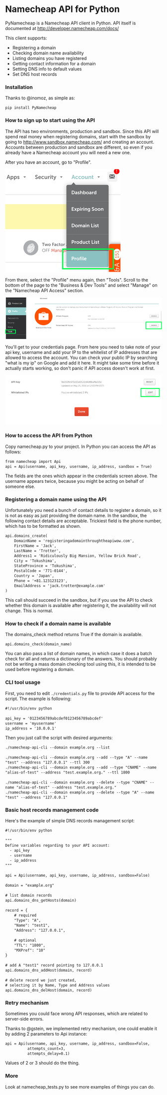 Namecheap API for Python
===========

PyNamecheap is a Namecheap API client in Python.
API itself is documented at <http://developer.namecheap.com/docs/>

This client supports:
-   Registering a domain
-   Checking domain name availability
-   Listing domains you have registered
-   Getting contact information for a domain
-   Setting DNS info to default values
-   Set DNS host records

### Installation

Thanks to @inomoz, as simple as:

```
pip install PyNamecheap
```

### How to sign up to start using the API

The API has two environments, production and sandbox. Since this API will spend real money when registering domains, start with the sandbox by going to <http://www.sandbox.namecheap.com/> and creating an account. Accounts between production and sandbox are different, so even if you already have a Namecheap account you will need a new one.

After you have an account, go to "Profile".

![Profile](img/profile.png "Profile")

From there, select the "Profile" menu again, then "Tools". Scroll to the bottom of the page to the "Business & Dev Tools" and select "Manage" on the "Namecheap API Access" section.

![API menu](img/apimenu.png "API menu")

You'll get to your credentials page. From here you need to take note of your api key, username and add your IP to the whitelist of IP addresses that are allowed to access the account. You can check your public IP by searching "what is my ip" on Google and add it here. It might take some time before it actually starts working, so don't panic if API access doesn't work at first.

![Credentials](img/credentials.png "Credentials")

### How to access the API from Python

Copy namecheap.py to your project. In Python you can access the API as follows:

    from namecheap import Api
    api = Api(username, api_key, username, ip_address, sandbox = True)

The fields are the ones which appear in the credentials screen above. The username appears twice, because you might be acting on behalf of someone else.

### Registering a domain name using the API

Unfortunately you need a bunch of contact details to register a domain, so it is not as easy as just providing the domain name. In the sandbox, the following contact details are acceptable. Trickiest field is the phone number, which has to be formatted as shown.

    api.domains_create(
        DomainName = 'registeringadomainthroughtheapiwow.com',
        FirstName = 'Jack',
        LastName = 'Trotter',
        Address1 = 'Ridiculously Big Mansion, Yellow Brick Road',
        City = 'Tokushima',
        StateProvince = 'Tokushima',
        PostalCode = '771-0144',
        Country = 'Japan',
        Phone = '+81.123123123',
        EmailAddress = 'jack.trotter@example.com'
    )

This call should succeed in the sandbox, but if you use the API to check whether this domain is available after registering it, the availability will not change. This is normal.

### How to check if a domain name is available

The domains_check method returns True if the domain is available.

    api.domains_check(domain_name)

You can also pass a list of domain names, in which case it does a batch check for all and returns a dictionary of the answers.
You should probably not be writing a mass domain checking tool using this, it is intended to be used before registering a domain.

### CLI tool usage

First, you need to edit `./credentials.py` file to provide API access for the script. The example is following:

    #!/usr/bin/env python

    api_key = '0123456789abcdef0123456789abcdef'
    username = 'myusername'
    ip_address = '10.0.0.1'

Then you just call the script with desired arguments:

    ./namecheap-api-cli --domain example.org --list

    ./namecheap-api-cli --domain example.org --add --type "A" --name "test" --address "127.0.0.1" --ttl 300
    ./namecheap-api-cli --domain example.org --add --type "CNAME" --name "alias-of-test" --address "test.example.org." --ttl 1800

    ./namecheap-api-cli --domain example.org --delete --type "CNAME" --name "alias-of-test" --address "test.example.org."
    ./namecheap-api-cli --domain example.org --delete --type "A" --name "test" --address "127.0.0.1"

### Basic host records management code

Here's the example of simple DNS records management script:

    #!/usr/bin/env python

    """
    Define variables regarding to your API account:
      - api_key
      - username
      - ip_address
    """

    api = Api(username, api_key, username, ip_address, sandbox=False)

    domain = "example.org"

    # list domain records
    api.domains_dns_getHosts(domain)

    record = {
        # required
        "Type": "A",
        "Name": "test1",
        "Address": "127.0.0.1",

        # optional
        "TTL": "1800",
        "MXPref": "10"
    }

    # add A "test1" record pointing to 127.0.0.1
    api.domains_dns_addHost(domain, record)

    # delete record we just created,
    # selecting it by Name, Type and Address values
    api.domains_dns_delHost(domain, record)

### Retry mechanism

Sometimes you could face wrong API responses, which are related to server-side errors.

Thanks to @gstein, we implemented retry mechanism, one could enable it by adding 2 parameters to Api instance:

```
api = Api(username, api_key, username, ip_address, sandbox=False,
          attempts_count=3,
          attempts_delay=0.1)
```

Values of 2 or 3 should do the thing.

### More

Look at namecheap_tests.py to see more examples of things you can do.
